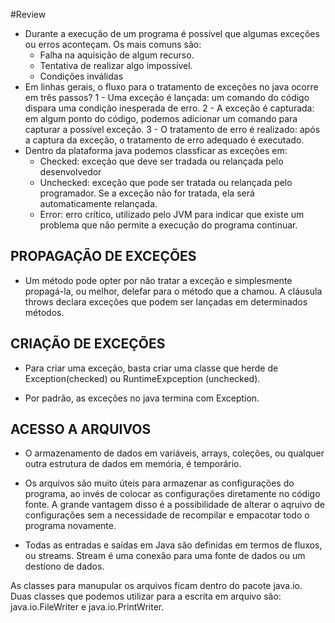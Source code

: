 #Review

- Durante a execução de um programa é possível que algumas exceções ou erros aconteçam. Os mais comuns são:
	- Falha na aquisição de algum recurso.
	- Tentativa de realizar algo impossível.
	- Condições inválidas
- Em linhas gerais, o fluxo para o tratamento de exceções no java ocorre em três passos? 
	1 - Uma exceção é lançada: um comando do código dispara uma condição inesperada de erro.
	2 - A exceção é capturada: em algum ponto do código, podemos adicionar um comando para capturar a possível exceção.
	3 - O tratamento de erro é realizado: após a captura da exceção, o tratamento de erro adequado é executado.
- Dentro da plataforma java podemos classficar as exceções em:
	- Checked: exceção que deve ser tradada ou relançada pelo desenvolvedor
	- Unchecked: exceção que pode ser tratada ou relançada pelo programador. Se a exceção não for tratada, ela será automaticamente relançada.
	- Error: erro crítico, utilizado pelo JVM para indicar que existe um problema que não permite a execução do programa continuar.
	
## PROPAGAÇÃO DE EXCEÇÕES

- Um método pode opter por não tratar a exceção e simplesmente propagá-la, ou melhor, delefar para o método que a chamou. A cláusula throws declara exceções que podem ser lançadas em determinados métodos.

## CRIAÇÃO DE EXCEÇÕES

- Para criar uma exceção, basta criar uma classe que herde de Exception(checked) ou RuntimeExpception (unchecked).

- Por padrão, as exceções no java termina com Exception.

## ACESSO A ARQUIVOS

- O armazenamento de dados em variáveis, arrays, coleções, ou qualquer outra estrutura de dados em memória, é temporário.

- Os arquivos são muito úteis para armazenar as configurações do programa, ao invés de colocar as configurações diretamente no código fonte. A grande vantagem disso é a possibilidade de alterar o aqruivo de configurações sem a necessidade de recompilar e empacotar todo o programa novamente.

- Todas as entradas e saídas em Java são definidas em termos de fluxos, ou streams. Stream é uma conexão para uma fonte de dados ou um destiono de dados.

As classes para manupular os arquivos ficam dentro do pacote java.io. Duas classes que podemos utilizar para a escrita em arquivo são: java.io.FileWriter e java.io.PrintWriter.
